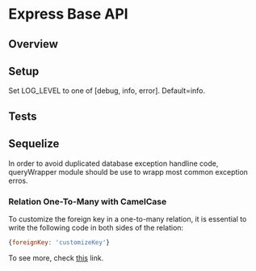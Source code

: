 # Express Base API

## Overview

## Setup
Set LOG_LEVEL to one of [debug, info, error]. Default=info.

## Tests

## Sequelize
In order to avoid duplicated database exception handline code, queryWrapper module should be use to wrapp most common exception erros.

### Relation One-To-Many with CamelCase

To customize the foreign key in a one-to-many relation, it is essential to write the following code in both sides of the relation:

```javascript
{foreignKey: 'customizeKey'}
```

To see more, check [this](https://github.com/sequelize/sequelize/issues/2827#issuecomment-69709220) link.
